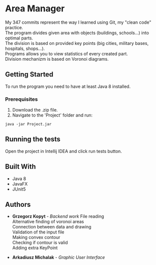 # Area Manager

My 347 commits represent the way I learned using Git, my "clean code" practice.  
The program divides given area with objects (buildings, schools...) into optimal parts.  
The division is based on provided key points (big cities, military bases, hospitals, shops...).  
Programs allows you to view statistics of every created part.  
Division mechanizm is based on Voronoi diagrams.  

## Getting Started

To run the program you need to have at least Java 8 installed.

### Prerequisites

1) Download the .zip file.
2) Navigate to the 'Project' folder and run:
```
java -jar Project.jar
```
## Running the tests

Open the project in Intellij IDEA and click run tests button.

## Built With

* Java 8
* JavaFX
* JUnit5 

## Authors

* **Grzegorz Kopyt** - *Backend work*
File reading  
Alternative finding of voronoi areas  
Connection between data and drawing  
Validation of the input file  
Making convex contour  
Checking if contour is valid  
Adding extra KeyPoint  

* **Arkadiusz Michalak** - *Graphic User Interface*

